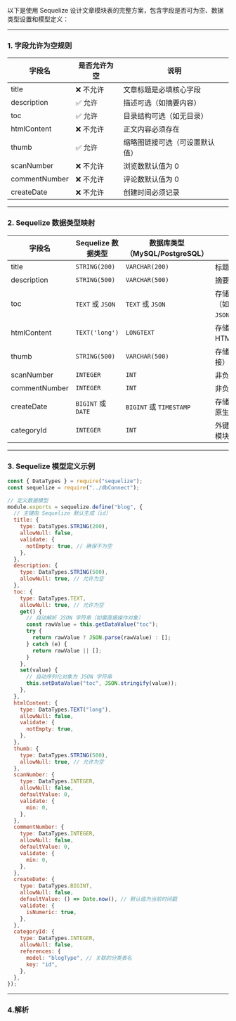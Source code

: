 以下是使用 Sequelize 设计文章模块表的完整方案，包含字段是否可为空、数据类型设置和模型定义：

---

### **1. 字段允许为空规则**
| 字段名        | 是否允许为空 | 说明                           |
| ------------- | ------------ | ------------------------------ |
| title         | ❌ 不允许     | 文章标题是必填核心字段         |
| description   | ✅ 允许       | 描述可选（如摘要内容）         |
| toc           | ✅ 允许       | 目录结构可选（如无目录）       |
| htmlContent   | ❌ 不允许     | 正文内容必须存在               |
| thumb         | ✅ 允许       | 缩略图链接可选（可设置默认值） |
| scanNumber    | ❌ 不允许     | 浏览数默认值为 0               |
| commentNumber | ❌ 不允许     | 评论数默认值为 0               |
| createDate    | ❌ 不允许     | 创建时间必须记录               |

---

### **2. Sequelize 数据类型映射**
| 字段名        | Sequelize 数据类型 | 数据库类型（MySQL/PostgreSQL） | 说明                                                      |
| ------------- | ------------------ | ------------------------------ | --------------------------------------------------------- |
| title         | `STRING(200)`      | `VARCHAR(200)`                 | 标题长度限制 200 字符                                     |
| description   | `STRING(500)`      | `VARCHAR(500)`                 | 摘要长度限制 500 字符                                     |
| toc           | `TEXT` 或 `JSON`   | `TEXT` 或 `JSON`               | 存储 JSON 格式的目录结构（如 `JSON.stringify(tocArray)`） |
| htmlContent   | `TEXT('long')`     | `LONGTEXT`                     | 存储长文本内容（支持 HTML）                               |
| thumb         | `STRING(500)`      | `VARCHAR(500)`                 | 存储图片 URL（如缩略图链接）                              |
| scanNumber    | `INTEGER`          | `INT`                          | 非负整数，默认值 0                                        |
| commentNumber | `INTEGER`          | `INT`                          | 非负整数，默认值 0                                        |
| createDate    | `BIGINT` 或 `DATE` | `BIGINT` 或 `TIMESTAMP`        | 存储时间戳（毫秒）或数据库原生时间类型                    |
| categoryId    | `INTEGER`          | `INT`                          | 外键关联分类表（如存在分类模块）                          |

---

### **3. Sequelize 模型定义示例**
```javascript
const { DataTypes } = require("sequelize");
const sequelize = require("../dbConnect");

// 定义数据模型
module.exports = sequelize.define("blog", {
  // 主键由 Sequelize 默认生成（id）
  title: {
    type: DataTypes.STRING(200),
    allowNull: false,
    validate: {
      notEmpty: true, // 确保不为空
    },
  },
  description: {
    type: DataTypes.STRING(500),
    allowNull: true, // 允许为空
  },
  toc: {
    type: DataTypes.TEXT,
    allowNull: true, // 允许为空
    get() {
      // 自动解析 JSON 字符串（如需直接操作对象）
      const rawValue = this.getDataValue("toc");
      try {
        return rawValue ? JSON.parse(rawValue) : [];
      } catch (e) {
        return rawValue || [];
      }
    },
    set(value) {
      // 自动序列化对象为 JSON 字符串
      this.setDataValue("toc", JSON.stringify(value));
    },
  },
  htmlContent: {
    type: DataTypes.TEXT("long"),
    allowNull: false,
    validate: {
      notEmpty: true,
    },
  },
  thumb: {
    type: DataTypes.STRING(500),
    allowNull: true, // 允许为空
  },
  scanNumber: {
    type: DataTypes.INTEGER,
    allowNull: false,
    defaultValue: 0,
    validate: {
      min: 0,
    },
  },
  commentNumber: {
    type: DataTypes.INTEGER,
    allowNull: false,
    defaultValue: 0,
    validate: {
      min: 0,
    },
  },
  createDate: {
    type: DataTypes.BIGINT,
    allowNull: false,
    defaultValue: () => Date.now(), // 默认值为当前时间戳
    validate: {
      isNumeric: true,
    },
  },
  categoryId: {
    type: DataTypes.INTEGER,
    allowNull: false,
    references: {
      model: "blogType", // 关联的分类表名
      key: "id",
    },
  },
});
```

---

### 4.解析

